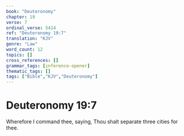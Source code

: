 ```yaml
---
book: "Deuteronomy"
chapter: 19
verse: 7
ordinal_verse: 5414
ref: "Deuteronomy 19:7"
translation: "KJV"
genre: "Law"
word_count: 12
topics: []
cross_references: []
grammar_tags: [inference-opener]
thematic_tags: []
tags: ["Bible","KJV","Deuteronomy"]
---
```


# Deuteronomy 19:7

Wherefore I command thee, saying, Thou shalt separate three cities for thee.
